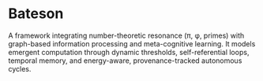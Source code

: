 # Bateson
A framework integrating number-theoretic resonance (π, φ, primes) with graph-based information processing and meta-cognitive learning. It models emergent computation through dynamic thresholds, self-referential loops, temporal memory, and energy-aware, provenance-tracked autonomous cycles.
